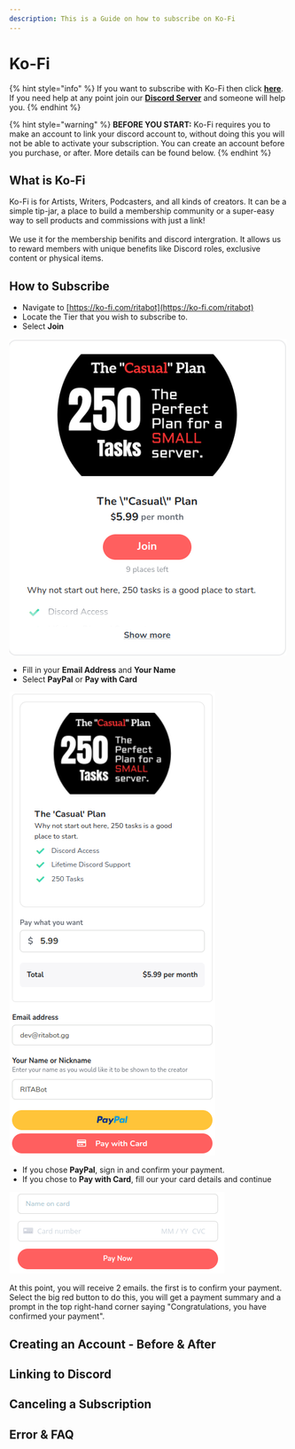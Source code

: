```yaml
---
description: This is a Guide on how to subscribe on Ko-Fi
---
```


# Ko-Fi



{% hint style="info" %}
If you want to subscribe with Ko-Fi then click [**here**](https://ko-fi.com/ritabot). \
If you need help at any point join our [**Discord Server**](https://discord.gg/mgNR64R) and someone will help you.
{% endhint %}

{% hint style="warning" %}
**BEFORE YOU START:** Ko-Fi requires you to make an account to link your discord account to, without doing this you will not be able to activate your subscription. You can create an account before you purchase, or after. More details can be found below.
{% endhint %}

## What is Ko-Fi

Ko-Fi is for Artists, Writers, Podcasters, and all kinds of creators. It can be a simple tip-jar, a place to build a membership community or a super-easy way to sell products and commissions with just a link!\
\
We use it for the membership benifits and discord intergration. It allows us to reward members with unique benefits like Discord roles, exclusive content or physical items.

## How to Subscribe

* Navigate to [https://ko-fi.com/ritabot](https://ko-fi.com/ritabot)
* Locate the Tier that you wish to subscribe to.
* Select **Join**

****![](<../../.gitbook/assets/image (10).png>)****

* Fill in your **Email Address** and **Your Name**
* Select **PayPal** or **Pay with Card**

![](<../../.gitbook/assets/image (13).png>)

* If you chose **PayPal**, sign in and confirm your payment.
* If you chose to **Pay with Card**, fill our your card details and continue

![](<../../.gitbook/assets/image (7).png>)

At this point, you will receive 2 emails. the first is to confirm your payment.\
Select the big red button to do this, you will get a payment summary and a prompt in the top right-hand corner saying "Congratulations, you have confirmed your payment".

## Creating an Account - Before & After



## Linking to Discord



## Canceling a Subscription



## Error & FAQ

